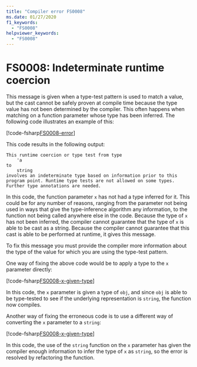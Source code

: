 ```yaml
---
title: "Compiler error FS0008"
ms.date: 01/27/2020
f1_keywords:
  - "FS0008"
helpviewer_keywords:
  - "FS0008"
---
```


# FS0008: Indeterminate runtime coercion

This message is given when a type-test pattern is used to match a value, but the cast cannot be safely proven at compile time because the type value has not been determined by the compiler. This often happens when matching on a function parameter whose type has been inferred.  The following code illustrates an example of this:

[!code-fsharp[FS0008-error](~/samples/snippets/fsharp/compiler-messages/fs0008.fs#L2-L5)]

This code results in the following output:

```output
This runtime coercion or type test from type
    'a
to
    string
involves an indeterminate type based on information prior to this program point. Runtime type tests are not allowed on some types. Further type annotations are needed.
```

In this code, the function parameter `x` has not had a type inferred for it. This could be for any number of reasons, ranging from the parameter not being used in ways that give the type-inference algorithm any information, to the function not being called anywhere else in the code.  Because the type of `x` has not been inferred, the compiler cannot guarantee that the type of `x` is able to be cast as a string.  Because the compiler cannot guarantee that this cast is able to be performed at runtime, it gives this message.

To fix this message you must provide the compiler more information about the type of the value for which you are using the type-test pattern.

One way of fixing the above code would be to apply a type to the `x` parameter directly:

[!code-fsharp[FS0008-x-given-type](~/samples/snippets/fsharp/compiler-messages/fs0008.fs#L8-L11)]

In this code, the `x` parameter is given a type of `obj`, and since `obj` is able to be type-tested to see if the underlying representation is `string`, the function now compiles.

Another way of fixing the erroneous code is to use a different way of converting the `x` parameter to a `string`:

[!code-fsharp[FS0008-x-given-type](~/samples/snippets/fsharp/compiler-messages/fs0008.fs#L14-L15)]

In this code, the use of the `string` function on the `x` parameter has given the compiler enough information to infer the type of `x` as `string`, so the error is resolved by refactoring the function.

